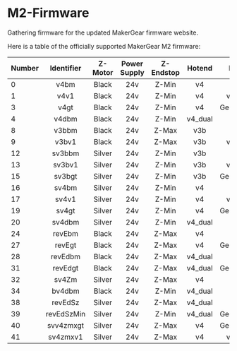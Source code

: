 # M2-Firmware

Gathering firmware for the updated MakerGear firmware website.

Here is a table of the officially supported MakerGear M2 firmware:

| Number  | Identifier | Z-Motor | Power Supply | Z-Endstop | Hotend | LCD |
| ------- | :--------: | :-----: | :----------: | :-------: | :----: | :-: |
| 0	| v4bm	| Black	| 24v	| Z-Min	| v4| N/a		
| 1	| v4v1	| Black	| 24v	| Z-Min	| v4	| viki_1		
| 3	| v4gt	| Black	| 24v	| Z-Min	| v4	|	Geeetech		
| 4	| v4dbm	| Black	| 24v	| Z-Min	| v4_dual |	N/a		
| 8	| v3bbm	| Black	| 24v	| Z-Max	| v3b	|	N/a		
| 9	| v3bv1	| Black	| 24v	| Z-Max	| v3b	|	viki_1			
| 12	| sv3bbm	| Silver	| 24v	| Z-Min	| v3b	|	N/a		
| 13	| sv3bv1	| Silver	| 24v	| Z-Min	| v3b	|	viki_1		
| 15	| sv3bgt	| Silver	| 24v	| Z-Min	| v3b	|	Geeetech		
| 16	| sv4bm	| Silver	| 24v	| Z-Min	| v4	|	N/a		
| 17	| sv4v1	| Silver	| 24v	| Z-Min	| v4	|	viki_1		
| 19	| sv4gt	| Silver	| 24v	| Z-Min	| v4	|	Geeetech		
| 20	| sv4dbm	| Silver	| 24v	| Z-Min	| v4_dual	|	N/a		
| 24	| revEbm	| Black	| 24v	| Z-Max	| v4	|	N/a		
| 27	| revEgt	| Black	| 24v	| Z-Max	| v4	|	Geeetech		
| 28	| revEdbm	| Black	| 24v	| Z-Max	| v4_dual	|	N/a		
| 31	| revEdgt	| Black	| 24v	| Z-Max	| v4_dual	|	Geeetech		
| 32	| sv4Zm	| Silver	| 24v	| Z-Max	| v4	|	N/a		
| 34	| bv4dbm	| Black	| 24v	| Z-Min	| v4_dual	|	N/a			
| 38	| revEdSz	| Silver	| 24v	| Z-Max	| v4_dual	|	N/a		
| 39	| revEdSzMin	| Silver	| 24v	| Z-Min	| v4_dual	|	Geeetech		
| 40	| svv4zmxgt	| Silver	| 24v	| Z-Max	| v4	|	Geeetech		
| 41 | 	sv4zmxv1	| Silver	| 24v	| Z-Max	| v4	|	viki_1		
